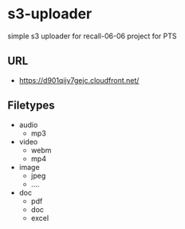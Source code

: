 # s3-uploader
simple s3 uploader for recall-06-06 project for PTS


## URL
* https://d901qijy7gejc.cloudfront.net/

## Filetypes
* audio
    * mp3
* video
    * webm
    * mp4
* image
    * jpeg
    * ....
* doc
    * pdf
    * doc
    * excel
